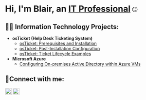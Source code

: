 <h1>Hi, I'm Blair, an <a href="https://linkedin.com/in/winblair-shier">IT Professional</a>☺</h1>

<h2>👨‍💻 Information Technology Projects:</h2>

- <b>osTicket (Help Desk Ticketing System)</b>
  - [osTicket: Prerequisites and Installation](https://github.com/WinblairShier/osticket-prereqs)
  - [osTicket: Post-Installation Configuration](https://github.com/WinblairShier/post-install-config)
  - [osTicket: Ticket Lifecycle Examples](https://github.com/WinblairShier/ticket-lifecycle)
- <b>Microsoft Azure</b>
  - [Configuring On-premises Active Directory within Azure VMs](https://github.com/WinblairShier/configure-ad)

<h2>🤳Connect with me:</h2>


[<img align="left" alt="Josh | LinkedIn" width="22px" src="https://cdn.jsdelivr.net/npm/simple-icons@v3/icons/linkedin.svg" />][linkedin]
[<img align="left" alt="Josh | Instagram" width="22px" src="https://cdn.jsdelivr.net/npm/simple-icons@v3/icons/instagram.svg" />][instagram]

[instagram]: https://www.instagram.com/blairws_
[linkedin]: https://linkedin.com/in/winblair-shier
